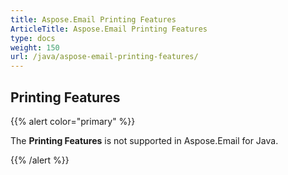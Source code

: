 ```yaml
---
title: Aspose.Email Printing Features
ArticleTitle: Aspose.Email Printing Features
type: docs
weight: 150
url: /java/aspose-email-printing-features/
---
```


## **Printing Features**

{{% alert color="primary" %}}

The **Printing Features** is not supported in Aspose.Email for Java.

{{% /alert %}}
